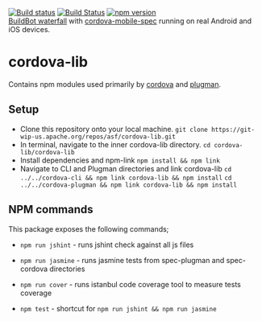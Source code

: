 <!--
#
# Licensed to the Apache Software Foundation (ASF) under one
# or more contributor license agreements.  See the NOTICE file
# distributed with this work for additional information
# regarding copyright ownership.  The ASF licenses this file
# to you under the Apache License, Version 2.0 (the
# "License"); you may not use this file except in compliance
# with the License.  You may obtain a copy of the License at
#
# http://www.apache.org/licenses/LICENSE-2.0
#
# Unless required by applicable law or agreed to in writing,
# software distributed under the License is distributed on an
# "AS IS" BASIS, WITHOUT WARRANTIES OR CONDITIONS OF ANY
#  KIND, either express or implied.  See the License for the
# specific language governing permissions and limitations
# under the License.
#
-->

[![Build status](https://ci.appveyor.com/api/projects/status/q9s459ssqvs1t7j6/branch/master)](https://ci.appveyor.com/project/Humbedooh/cordova-lib)
[![Build Status](https://travis-ci.org/apache/cordova-lib.svg?branch=master)](https://travis-ci.org/apache/cordova-lib)
[![npm version](http://b.adge.me/npm/v/cordova-lib.svg)](https://www.npmjs.org/package/cordova-lib)  
[BuildBot waterfall](http://ci.cordova.io/) with [cordova-mobile-spec](https://github.com/apache/cordova-mobile-spec) running on real Android and iOS devices.

# cordova-lib
Contains npm modules used primarily by [cordova](https://github.com/apache/cordova-cli/) and [plugman](https://github.com/apache/cordova-plugman/).

## Setup
* Clone this repository onto your local machine.
    `git clone https://git-wip-us.apache.org/repos/asf/cordova-lib.git`
* In terminal, navigate to the inner cordova-lib directory.
    `cd cordova-lib/cordova-lib`
* Install dependencies and npm-link
    `npm install && npm link`
* Navigate to CLI and Plugman directories and link cordova-lib
    `cd ../../cordova-cli && npm link cordova-lib && npm install`
    `cd ../../cordova-plugman && npm link cordova-lib && npm install`

## NPM commands

This package exposes the following commands;

* `npm run jshint` - runs jshint check against all js files 
* `npm run jasmine` - runs jasmine tests from spec-plugman and spec-cordova directories
* `npm run cover` - runs istanbul code coverage tool to measure tests coverage

* `npm test` - shortcut for `npm run jshint && npm run jasmine`
